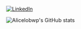 
[![LinkedIn](https://img.shields.io/badge/-LinkedIn-000?style=for-the-badge&logo=linkedin&logoColor=#ec5c8d&color:1)](https://www.linkedin.com/in/mariah-alice-pereira-b994ba327/)

![Alicelobwp's GitHub stats](https://github-readme-stats.vercel.app/api?username=alicelobwp&theme=radical&show_icons=true)
